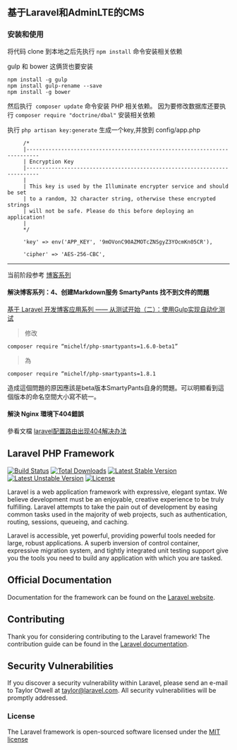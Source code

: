 ## 基于Laravel和AdminLTE的CMS


### 安装和使用
将代码 clone 到本地之后先执行 ```npm install``` 命令安装相关依赖

gulp 和 bower 这俩货也要安装
```
npm install -g gulp
npm install gulp-rename --save
npm install -g bower
```

然后执行  ``` composer update ``` 命令安装 PHP 相关依赖。
因为要修改数据库还要执行 ``` composer require "doctrine/dbal" ``` 安装相关依赖

执行 ``` php artisan key:generate ``` 生成一个key,并放到 config/app.php
```
     /*
     |--------------------------------------------------------------------------
     | Encryption Key
     |--------------------------------------------------------------------------
     |
     | This key is used by the Illuminate encrypter service and should be set
     | to a random, 32 character string, otherwise these encrypted strings
     | will not be safe. Please do this before deploying an application!
     |
     */

     'key' => env('APP_KEY', '9mOVonC90AZMOTcZNSgyZ3YOcmKn05CR'),

     'cipher' => 'AES-256-CBC',
 ```

****

当前阶段参考 [博客系列](http://laravelacademy.org/tutorials/blog)

#### 解決博客系列：4、创建Markdown服务 SmartyPants 找不到文件的問題 
[基于 Laravel 开发博客应用系列 —— 从测试开始（二）：使用Gulp实现自动化测试](http://laravelacademy.org/post/2249.html)
 
 > 修改 
 
 ```composer require “michelf/php-smartypants=1.6.0-beta1”```
 
 > 為
 
 ```composer require “michelf/php-smartypants=1.8.1```
 
 造成這個問題的原因應該是beta版本SmartyPants自身的問題。可以明顯看到這個版本的命名空間大小寫不統一。

#### 解決 Nginx 環境下404錯誤
參看文檔 [laravel配置路由出现404解决办法](http://blog.csdn.net/sunxiang_520/article/details/51633837)

## Laravel PHP Framework

[![Build Status](https://travis-ci.org/laravel/framework.svg)](https://travis-ci.org/laravel/framework)
[![Total Downloads](https://poser.pugx.org/laravel/framework/d/total.svg)](https://packagist.org/packages/laravel/framework)
[![Latest Stable Version](https://poser.pugx.org/laravel/framework/v/stable.svg)](https://packagist.org/packages/laravel/framework)
[![Latest Unstable Version](https://poser.pugx.org/laravel/framework/v/unstable.svg)](https://packagist.org/packages/laravel/framework)
[![License](https://poser.pugx.org/laravel/framework/license.svg)](https://packagist.org/packages/laravel/framework)

Laravel is a web application framework with expressive, elegant syntax. We believe development must be an enjoyable, creative experience to be truly fulfilling. Laravel attempts to take the pain out of development by easing common tasks used in the majority of web projects, such as authentication, routing, sessions, queueing, and caching.

Laravel is accessible, yet powerful, providing powerful tools needed for large, robust applications. A superb inversion of control container, expressive migration system, and tightly integrated unit testing support give you the tools you need to build any application with which you are tasked.

## Official Documentation

Documentation for the framework can be found on the [Laravel website](http://laravel.com/docs).

## Contributing

Thank you for considering contributing to the Laravel framework! The contribution guide can be found in the [Laravel documentation](http://laravel.com/docs/contributions).

## Security Vulnerabilities

If you discover a security vulnerability within Laravel, please send an e-mail to Taylor Otwell at taylor@laravel.com. All security vulnerabilities will be promptly addressed.

### License

The Laravel framework is open-sourced software licensed under the [MIT license](http://opensource.org/licenses/MIT)

